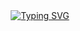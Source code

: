 <div align="center">
<a href="https://git.io/typing-svg"><img src="https://readme-typing-svg.demolab.com?font=Fira+Code&duration=4930&pause=1000&color=FFB025&center=true&vCenter=true&width=435&lines=Typical+C%2B%2B+enjoyer;Rust+Wannabe;Linux+Enthusiast" alt="Typing SVG" /></a>
</div>

<!--START_SECTION:waka-->
<!--END_SECTION:waka-->























<!--
<div align="center">
  <img src="https://www.osnews.com/images/comics/wtfm.jpg">
</div>

<iframe style="border-radius:12px" src="https://open.spotify.com/embed/episode/11Va0eOMqWAu6AA7bG7aLc?utm_source=generator&theme=0&t=0" width="100%" height="152" frameBorder="0" allowfullscreen="" allow="autoplay; clipboard-write; encrypted-media; fullscreen; picture-in-picture">
</iframe>

<picture>
  <img alt="github-snake" src="github-snake.svg">
</picture>
-->

